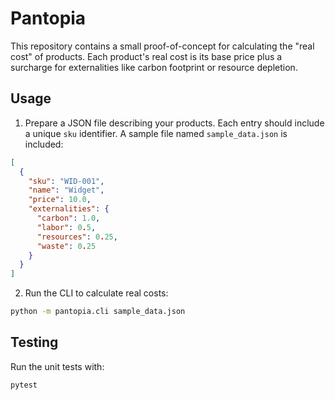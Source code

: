 # Pantopia

This repository contains a small proof-of-concept for calculating the "real cost"
of products. Each product's real cost is its base price plus a surcharge for
externalities like carbon footprint or resource depletion.

## Usage

1. Prepare a JSON file describing your products. Each entry should include a
   unique `sku` identifier. A sample file named `sample_data.json` is included:

```json
[
  {
    "sku": "WID-001",
    "name": "Widget",
    "price": 10.0,
    "externalities": {
      "carbon": 1.0,
      "labor": 0.5,
      "resources": 0.25,
      "waste": 0.25
    }
  }
]
```

2. Run the CLI to calculate real costs:

```bash
python -m pantopia.cli sample_data.json
```

## Testing

Run the unit tests with:

```bash
pytest
```
